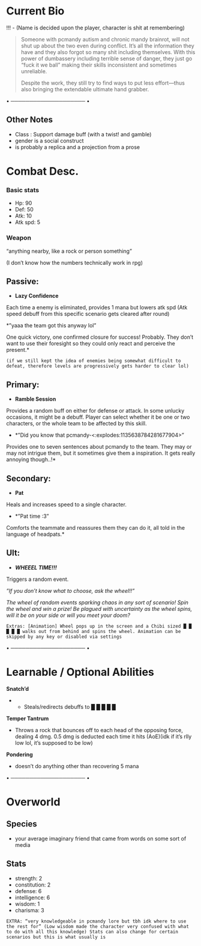 # Current Bio
!!! - (Name is decided upon the player, character is shit at remembering)

> Someone with pcmandy autism and chronic mandy brainrot, will not shut up about the two even during conflict. It’s all the information they have and they also forgot so many shit including themselves. With this power of dumbassery including terrible sense of danger, they just go “fuck it we ball” making their skills inconsistent and sometimes unreliable.
> 
> Despite the work, they still try to find ways to put less effort—thus also bringing the extendable ultimate hand grabber.

• ──────────────────── •

  ## Other Notes
- Class : Support damage buff (with a twist! and gamble)
- gender is a social construct
- is probably a replica and a projection from a prose

# Combat Desc.

### Basic stats
- Hp: 90
- Def: 50
- Atk: 10
- Atk spd: 5

### Weapon

“anything nearby, like a rock  or person something”

(I don’t know how the numbers technically work in rpg)
## Passive:
- __Lazy Confidence__

Each time a enemy is eliminated, provides 1 mana but lowers atk spd (Atk speed debuff from this specific scenario gets cleared after round)

*”yaaa the team got this anyway lol”

One quick victory, one confirmed closure for success! Probably. They don’t want to use their foresight so they could only react and perceive the present.*

`(if we still kept the idea of enemies being somewhat difficult to defeat, therefore levels are progressively gets harder to clear lol)`

## Primary:

- __Ramble Session__

Provides a random buff on either for defense or attack. In some unlucky occasions, it might be a debuff. Player can select whether it be one or two characters, or the whole team to be affected by this skill.

- *”Did you know that pcmandy-<:explodes:1135638784281677904>” 

Provides one to seven sentences about pcmandy to the team. They may or may not intrigue them, but it sometimes give them a inspiration. It gets really annoying though..!*

## Secondary:
- __Pat__

Heals and increases speed to a single character.

- *”Pat time :3”

Comforts the teammate and reassures them they can do it, all told in the language of headpats.*

## Ult:
- __***WHEEEL TIME!!!***__

Triggers a random event.

*”If you don’t know what to choose, ask the wheel!!”*

*The wheel of random events sparking chaos in any sort of scenario! Spin the wheel and win a prize! Be plagued with uncertainty as the wheel spins, will it be on your side or will you meet your doom?*

`Extras: [Animation] Wheel pops up in the screen and a Chibi sized █ █ █ █ █ walks out from behind and spins the wheel. Animation can be skipped by any key or disabled via settings`

• ──────────────────── •

# Learnable / Optional Abilities
 __Snatch’d__
- - Steals/redirects debuffs to █ █ █ █ █

__Temper Tantrum__
- Throws a rock that bounces off to each head of the opposing force, dealing 4 dmg. 0.5 dmg is deducted each time it hits (AoE)(idk if it’s rlly low lol, it’s supposed to be low)

__Pondering__ 
- doesn’t do anything other than recovering 5 mana

• ──────────────────── •

# Overworld
## Species
- your average imaginary friend that came from words on some sort of media

## Stats

- strength: 2
- constitution: 2
- defense: 6
- intelligence: 6
- wisdom: 1
- charisma: 3

`EXTRA: “very knowledgeable in pcmandy lore but tbh idk where to use the rest for” (Low wisdom made the character very confused with what to do with all this knowledge)
Stats can also change for certain scenarios but this is what usually is`

